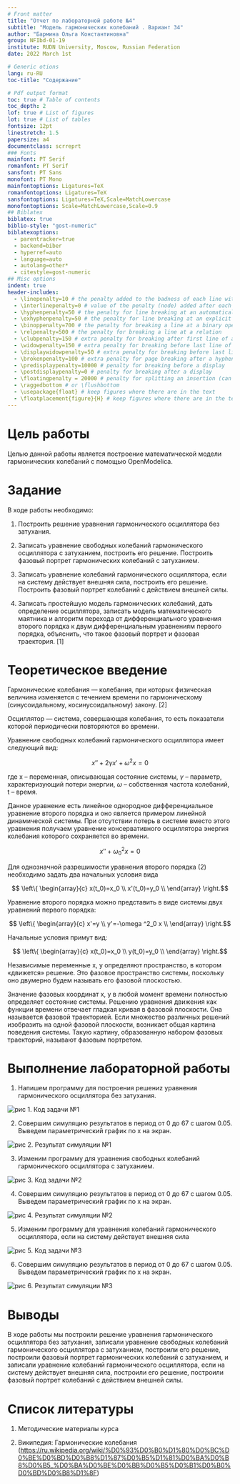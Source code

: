 ```yaml
---
# Front matter
title: "Отчет по лабораторной работе №4"
subtitle: "Модель гармонических колебаний . Вариант 34"
author: "Бармина Ольга Константиновна"
group: NFIbd-01-19
institute: RUDN University, Moscow, Russian Federation
date: 2022 March 1st

# Generic otions
lang: ru-RU
toc-title: "Содержание"

# Pdf output format
toc: true # Table of contents
toc_depth: 2
lof: true # List of figures
lot: true # List of tables
fontsize: 12pt
linestretch: 1.5
papersize: a4
documentclass: scrreprt
### Fonts
mainfont: PT Serif
romanfont: PT Serif
sansfont: PT Sans
monofont: PT Mono
mainfontoptions: Ligatures=TeX
romanfontoptions: Ligatures=TeX
sansfontoptions: Ligatures=TeX,Scale=MatchLowercase
monofontoptions: Scale=MatchLowercase,Scale=0.9
## Biblatex
biblatex: true
biblio-style: "gost-numeric"
biblatexoptions:
  - parentracker=true
  - backend=biber
  - hyperref=auto
  - language=auto
  - autolang=other*
  - citestyle=gost-numeric
## Misc options
indent: true
header-includes:
  - \linepenalty=10 # the penalty added to the badness of each line within a paragraph (no associated penalty node) Increasing the value makes tex try to have fewer lines in the paragraph.
  - \interlinepenalty=0 # value of the penalty (node) added after each line of a paragraph.
  - \hyphenpenalty=50 # the penalty for line breaking at an automatically inserted hyphen
  - \exhyphenpenalty=50 # the penalty for line breaking at an explicit hyphen
  - \binoppenalty=700 # the penalty for breaking a line at a binary operator
  - \relpenalty=500 # the penalty for breaking a line at a relation
  - \clubpenalty=150 # extra penalty for breaking after first line of a paragraph
  - \widowpenalty=150 # extra penalty for breaking before last line of a paragraph
  - \displaywidowpenalty=50 # extra penalty for breaking before last line before a display math
  - \brokenpenalty=100 # extra penalty for page breaking after a hyphenated line
  - \predisplaypenalty=10000 # penalty for breaking before a display
  - \postdisplaypenalty=0 # penalty for breaking after a display
  - \floatingpenalty = 20000 # penalty for splitting an insertion (can only be split footnote in standard LaTeX)
  - \raggedbottom # or \flushbottom
  - \usepackage{float} # keep figures where there are in the text
  - \floatplacement{figure}{H} # keep figures where there are in the text
---
```


# Цель работы

Целью данной работы является построение математической модели гармонических колебаний с помощью OpenModelica.

# Задание

В ходе работы необходимо:

1. Построить  решение  уравнения гармонического  осциллятора  без  затухания.

2. Записать уравнение свободных колебаний гармонического осциллятора с затуханием, построить его решение. Построить фазовый портрет гармонических колебаний с затуханием.

3. Записать уравнение колебаний гармонического осциллятора, если на систему действует внешняя сила, построить его решение. Построить фазовый портрет колебаний с действием внешней силы. 

4. Записать простейшую модель гармонических колебаний, дать определение осциллятора, записать модель математического маятника и алгоритм перехода от дифференциального уравнения второго порядка к двум дифференциальным уравнениям первого порядка, объяснить, что такое фазовый портрет и фазовая траектория. [1]


# Теоретическое введение

Гармонические колебания — колебания, при которых физическая величина изменяется с течением времени по гармоническому (синусоидальному, косинусоидальному) закону. [2]

Осциллятор — система, совершающая колебания, то есть показатели которой периодически повторяются во времени.

Уравнение свободных колебаний гармонического осциллятора имеет следующий вид: 

$$x''+2\gamma x'+\omega ^2 x=0$$

где x – переменная, описывающая состояние системы, $\gamma$ – параметр, характеризующий потери энергии, $\omega$ – собственная частота колебаний, t – время.

Данное уравнение есть линейное однородное дифференциальное уравнение второго порядка и оно является примером линейной динамической системы. При отсутствии потерь в системе вместо этого уравнения получаем уравнение консервативного осциллятора энергия колебания которого сохраняется во времени. 

$$x''+\omega ^2_0 x=0$$

Для однозначной разрешимости уравнения второго порядка (2) необходимо задать два начальных условия вида 

$$ \left\{ 
\begin{array}{c}
x(t_0)=x_0 \\ 
x'(t_0)=y_0 \\ 
\end{array}
\right.$$

Уравнение второго порядка можно представить в виде системы двух уравнений первого порядка:  

$$ \left\{ 
\begin{array}{c}
x'=y \\ 
y'=-\omega ^2_0 x \\ 
\end{array}
\right.$$

Начальные условия примут вид: 

$$ \left\{ 
\begin{array}{c}
x(t_0)=x_0 \\ 
y(t_0)=y_0 \\ 
\end{array}
\right.$$

Независимые переменные x, y определяют пространство, в котором «движется» решение. Это фазовое пространство системы, поскольку оно двумерно будем называть его фазовой плоскостью. 

Значение фазовых координат x, y в любой момент времени полностью определяет состояние системы. Решению уравнения движения как функции времени отвечает гладкая кривая в фазовой плоскости. Она называется фазовой траекторией. Если множество различных решений изобразить на одной фазовой плоскости, возникает общая картина поведения системы. Такую картину, образованную набором фазовых траекторий, называют фазовым портретом. 

# Выполнение лабораторной работы

1. Напишем программу для построения решениz уравнения гармонического  осциллятора  без  затухания.

![рис 1. Код задачи №1](images/nWYeP2ia4K.jpg)

2. Совершим симуляцию результатов в период от 0 до 67 с шагом 0.05. Выведем параметрический график по х на экран. 

![рис 2. Результат симуляции №1](images/7HSeHdlPFz.jpg)

3. Изменим программу для уравнения свободных колебаний гармонического осциллятора с затуханием.

![рис 3. Код задачи №2](images/R6Ll0iLHb4.jpg)

4. Совершим симуляцию результатов в период от 0 до 67 с шагом 0.05. Выведем параметрический график по х на экран. 

![рис 4. Результат симуляции №2](images/3oW8zs1Goa.jpg)

5. Изменим программу для уравнения колебаний гармонического осциллятора, если на систему действует внешняя сила

![рис 5. Код задачи №3](images/qKYt4W70CP.jpg)

6. Совершим симуляцию результатов в период от 0 до 67 с шагом 0.05. Выведем параметрический график по х на экран. 

![рис 6. Результат симуляции №3](images/hwBCbeJbB3.jpg)

# Выводы

В ходе работы мы построили решение уравнения гармонического осциллятора без затухания, записали уравнение свободных колебаний гармонического осциллятора с затуханием, построили его решение, построили фазовый портрет гармонических колебаний с затуханием, и записали уравнение колебаний гармонического осциллятора, если на систему действует внешняя сила, построили его решение, построили фазовый портрет колебаний с действием внешней силы. 

# Список литературы

1. Методические материалы курса

2. Википедия: Гармонические колебания (https://ru.wikipedia.org/wiki/%D0%93%D0%B0%D1%80%D0%BC%D0%BE%D0%BD%D0%B8%D1%87%D0%B5%D1%81%D0%BA%D0%B8%D0%B5_%D0%BA%D0%BE%D0%BB%D0%B5%D0%B1%D0%B0%D0%BD%D0%B8%D1%8F)
